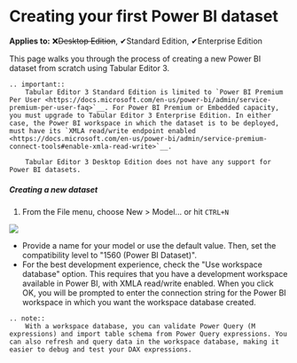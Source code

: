 # Creating your first Power BI dataset

**Applies to:** &#10060;<del>Desktop Edition</del>, &#10004;Standard Edition, &#10004;Enterprise Edition

This page walks you through the process of creating a new Power BI dataset from scratch using Tabular Editor 3.

```eval_rst
.. important::
    Tabular Editor 3 Standard Edition is limited to `Power BI Premium Per User <https://docs.microsoft.com/en-us/power-bi/admin/service-premium-per-user-faq>`__. For Power BI Premium or Embedded capacity, you must upgrade to Tabular Editor 3 Enterprise Edition. In either case, the Power BI workspace in which the dataset is to be deployed, must have its `XMLA read/write endpoint enabled <https://docs.microsoft.com/en-us/power-bi/admin/service-premium-connect-tools#enable-xmla-read-write>`__.

    Tabular Editor 3 Desktop Edition does not have any support for Power BI datasets.
```

##### Creating a new dataset

1. From the File menu, choose New > Model... or hit `CTRL+N`

![](https://user-images.githubusercontent.com/8976200/116811596-860f2080-ab4a-11eb-917b-20501c1b52ef.png)

- Provide a name for your model or use the default value. Then, set the compatibility level to "1560 (Power BI Dataset)".
- For the best development experience, check the "Use workspace database" option. This requires that you have a development workspace available in Power BI, with XMLA read/write enabled. When you click OK, you will be prompted to enter the connection string for the Power BI workspace in which you want the workspace database created.

```eval_rst
.. note::
    With a workspace database, you can validate Power Query (M expressions) and import table schema from Power Query expressions. You can also refresh and query data in the workspace database, making it easier to debug and test your DAX expressions.
```